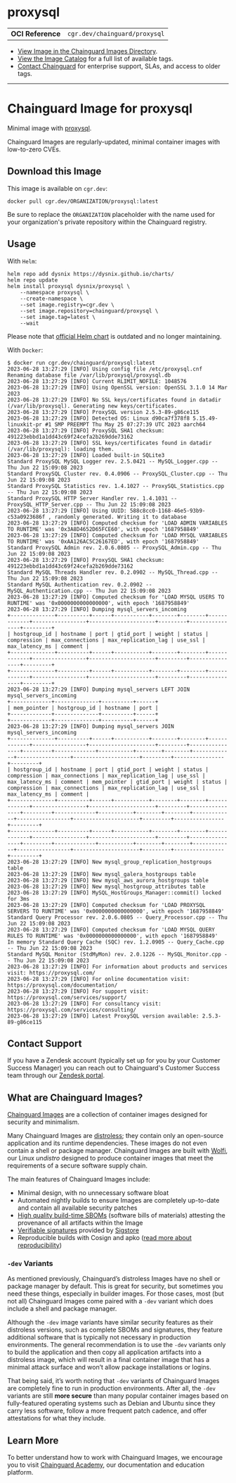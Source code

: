 <!--monopod:start-->
# proxysql
| | |
| - | - |
| **OCI Reference** | `cgr.dev/chainguard/proxysql` |


* [View Image in the Chainguard Images Directory](https://images.chainguard.dev/directory/image/proxysql/overview).
* [View the Image Catalog](https://console.chainguard.dev/images/catalog) for a full list of available tags.
* [Contact Chainguard](https://www.chainguard.dev/chainguard-images) for enterprise support, SLAs, and access to older tags.

---
<!--monopod:end-->

<!--overview:start-->
# Chainguard Image for proxysql

Minimal image with [proxysql](https://github.com/sysown/proxysql).

Chainguard Images are regularly-updated, minimal container images with low-to-zero CVEs.
<!--overview:end-->

<!--getting:start-->
## Download this Image
This image is available on `cgr.dev`:

```
docker pull cgr.dev/ORGANIZATION/proxysql:latest
```

Be sure to replace the `ORGANIZATION` placeholder with the name used for your organization's private repository within the Chainguard registry.
<!--getting:end-->

<!--body:start-->
## Usage

With `Helm`:

```shell
helm repo add dysnix https://dysnix.github.io/charts/
helm repo update
helm install proxysql dysnix/proxysql \
    --namespace proxysql \
    --create-namespace \
    --set image.registry=cgr.dev \
    --set image.repository=chainguard/proxysql \
    --set image.tag=latest \
    --wait
```

Please note that [official Helm chart](https://github.com/ProxySQL/kubernetes/tree/master) is outdated and no longer maintaining.

With `Docker`:

```shell
$ docker run cgr.dev/chainguard/proxysql:latest
2023-06-28 13:27:29 [INFO] Using config file /etc/proxysql.cnf
Renaming database file /var/lib/proxysql/proxysql.db
2023-06-28 13:27:29 [INFO] Current RLIMIT_NOFILE: 1048576
2023-06-28 13:27:29 [INFO] Using OpenSSL version: OpenSSL 3.1.0 14 Mar 2023
2023-06-28 13:27:29 [INFO] No SSL keys/certificates found in datadir (/var/lib/proxysql). Generating new keys/certificates.
2023-06-28 13:27:29 [INFO] ProxySQL version 2.5.3-89-g86ce115
2023-06-28 13:27:29 [INFO] Detected OS: Linux d90ca7f378f8 5.15.49-linuxkit-pr #1 SMP PREEMPT Thu May 25 07:27:39 UTC 2023 aarch64
2023-06-28 13:27:29 [INFO] ProxySQL SHA1 checksum: 491223ebbd1a1dd43c69f24cefa2b269dde73162
2023-06-28 13:27:29 [INFO] SSL keys/certificates found in datadir (/var/lib/proxysql): loading them.
2023-06-28 13:27:29 [INFO] Loaded built-in SQLite3
Standard ProxySQL MySQL Logger rev. 2.5.0421 -- MySQL_Logger.cpp -- Thu Jun 22 15:09:08 2023
Standard ProxySQL Cluster rev. 0.4.0906 -- ProxySQL_Cluster.cpp -- Thu Jun 22 15:09:08 2023
Standard ProxySQL Statistics rev. 1.4.1027 -- ProxySQL_Statistics.cpp -- Thu Jun 22 15:09:08 2023
Standard ProxySQL HTTP Server Handler rev. 1.4.1031 -- ProxySQL_HTTP_Server.cpp -- Thu Jun 22 15:09:08 2023
2023-06-28 13:27:29 [INFO] Using UUID: 588c8cc0-1168-46e5-93b9-c53a0923686f , randomly generated. Writing it to database
2023-06-28 13:27:29 [INFO] Computed checksum for 'LOAD ADMIN VARIABLES TO RUNTIME' was '0x3A8D4652D65FCE60', with epoch '1687958849'
2023-06-28 13:27:29 [INFO] Computed checksum for 'LOAD MYSQL VARIABLES TO RUNTIME' was '0xAA126AC5C26167ED', with epoch '1687958849'
Standard ProxySQL Admin rev. 2.0.6.0805 -- ProxySQL_Admin.cpp -- Thu Jun 22 15:09:08 2023
2023-06-28 13:27:29 [INFO] ProxySQL SHA1 checksum: 491223ebbd1a1dd43c69f24cefa2b269dde73162
Standard MySQL Threads Handler rev. 0.2.0902 -- MySQL_Thread.cpp -- Thu Jun 22 15:09:08 2023
Standard MySQL Authentication rev. 0.2.0902 -- MySQL_Authentication.cpp -- Thu Jun 22 15:09:08 2023
2023-06-28 13:27:29 [INFO] Computed checksum for 'LOAD MYSQL USERS TO RUNTIME' was '0x0000000000000000', with epoch '1687958849'
2023-06-28 13:27:29 [INFO] Dumping mysql_servers_incoming
+--------------+----------+------+-----------+--------+--------+-------------+-----------------+---------------------+---------+----------------+---------+
| hostgroup_id | hostname | port | gtid_port | weight | status | compression | max_connections | max_replication_lag | use_ssl | max_latency_ms | comment |
+--------------+----------+------+-----------+--------+--------+-------------+-----------------+---------------------+---------+----------------+---------+
+--------------+----------+------+-----------+--------+--------+-------------+-----------------+---------------------+---------+----------------+---------+
2023-06-28 13:27:29 [INFO] Dumping mysql_servers LEFT JOIN mysql_servers_incoming
+-------------+--------------+----------+------+
| mem_pointer | hostgroup_id | hostname | port |
+-------------+--------------+----------+------+
+-------------+--------------+----------+------+
2023-06-28 13:27:29 [INFO] Dumping mysql_servers JOIN mysql_servers_incoming
+--------------+----------+------+-----------+--------+--------+-------------+-----------------+---------------------+---------+----------------+---------+-------------+-----------+--------+--------+-------------+-----------------+---------------------+---------+----------------+---------+
| hostgroup_id | hostname | port | gtid_port | weight | status | compression | max_connections | max_replication_lag | use_ssl | max_latency_ms | comment | mem_pointer | gtid_port | weight | status | compression | max_connections | max_replication_lag | use_ssl | max_latency_ms | comment |
+--------------+----------+------+-----------+--------+--------+-------------+-----------------+---------------------+---------+----------------+---------+-------------+-----------+--------+--------+-------------+-----------------+---------------------+---------+----------------+---------+
+--------------+----------+------+-----------+--------+--------+-------------+-----------------+---------------------+---------+----------------+---------+-------------+-----------+--------+--------+-------------+-----------------+---------------------+---------+----------------+---------+
2023-06-28 13:27:29 [INFO] New mysql_group_replication_hostgroups table
2023-06-28 13:27:29 [INFO] New mysql_galera_hostgroups table
2023-06-28 13:27:29 [INFO] New mysql_aws_aurora_hostgroups table
2023-06-28 13:27:29 [INFO] New mysql_hostgroup_attributes table
2023-06-28 13:27:29 [INFO] MySQL_HostGroups_Manager::commit() locked for 3ms
2023-06-28 13:27:29 [INFO] Computed checksum for 'LOAD PROXYSQL SERVERS TO RUNTIME' was '0x0000000000000000', with epoch '1687958849'
Standard Query Processor rev. 2.0.6.0805 -- Query_Processor.cpp -- Thu Jun 22 15:09:08 2023
2023-06-28 13:27:29 [INFO] Computed checksum for 'LOAD MYSQL QUERY RULES TO RUNTIME' was '0x0000000000000000', with epoch '1687958849'
In memory Standard Query Cache (SQC) rev. 1.2.0905 -- Query_Cache.cpp -- Thu Jun 22 15:09:08 2023
Standard MySQL Monitor (StdMyMon) rev. 2.0.1226 -- MySQL_Monitor.cpp -- Thu Jun 22 15:09:08 2023
2023-06-28 13:27:29 [INFO] For information about products and services visit: https://proxysql.com/
2023-06-28 13:27:29 [INFO] For online documentation visit: https://proxysql.com/documentation/
2023-06-28 13:27:29 [INFO] For support visit: https://proxysql.com/services/support/
2023-06-28 13:27:29 [INFO] For consultancy visit: https://proxysql.com/services/consulting/
2023-06-28 13:27:29 [INFO] Latest ProxySQL version available: 2.5.3-89-g86ce115
```
<!--body:end-->

## Contact Support

If you have a Zendesk account (typically set up for you by your Customer Success Manager) you can reach out to Chainguard's Customer Success team through our [Zendesk portal](https://support.chainguard.dev/hc/en-us).

## What are Chainguard Images?

[Chainguard Images](https://www.chainguard.dev/chainguard-images?utm_source=readmes) are a collection of container images designed for security and minimalism.

Many Chainguard Images are [distroless](https://edu.chainguard.dev/chainguard/chainguard-images/getting-started-distroless/); they contain only an open-source application and its runtime dependencies. These images do not even contain a shell or package manager. Chainguard Images are built with [Wolfi](https://edu.chainguard.dev/open-source/wolfi/overview), our Linux _undistro_ designed to produce container images that meet the requirements of a secure software supply chain.

The main features of Chainguard Images include:

* Minimal design, with no unnecessary software bloat
* Automated nightly builds to ensure Images are completely up-to-date and contain all available security patches
* [High quality build-time SBOMs](https://edu.chainguard.dev/chainguard/chainguard-images/working-with-images/retrieve-image-sboms/) (software bills of materials) attesting the provenance of all artifacts within the Image
* [Verifiable signatures](https://edu.chainguard.dev/chainguard/chainguard-images/working-with-images/retrieve-image-sboms/) provided by [Sigstore](https://edu.chainguard.dev/open-source/sigstore/cosign/an-introduction-to-cosign/)
* Reproducible builds with Cosign and apko ([read more about reproducibility](https://www.chainguard.dev/unchained/reproducing-chainguards-reproducible-image-builds))

### `-dev` Variants

As mentioned previously, Chainguard’s distroless Images have no shell or package manager by default. This is great for security, but sometimes you need these things, especially in builder images. For those cases, most (but not all) Chainguard Images come paired with a `-dev` variant which does include a shell and package manager.

Although the `-dev` image variants have similar security features as their distroless versions, such as complete SBOMs and signatures, they feature additional software that is typically not necessary in production environments. The general recommendation is to use the `-dev` variants only to build the application and then copy all application artifacts into a distroless image, which will result in a final container image that has a minimal attack surface and won’t allow package installations or logins.

That being said, it’s worth noting that `-dev` variants of Chainguard Images are completely fine to run in production environments. After all, the `-dev` variants are still **more secure** than many popular container images based on fully-featured operating systems such as Debian and Ubuntu since they carry less software, follow a more frequent patch cadence, and offer attestations for what they include.

## Learn More

To better understand how to work with Chainguard Images, we encourage you to visit [Chainguard Academy](https://edu.chainguard.dev/), our documentation and education platform.